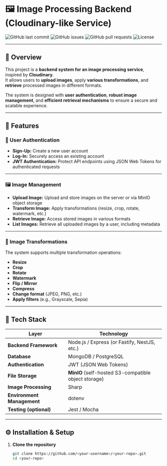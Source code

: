 # 🖼️ Image Processing Backend (Cloudinary-like Service)

![GitHub last commit](https://img.shields.io/github/last-commit/<your-username>/<your-repo>)
![GitHub issues](https://img.shields.io/github/issues/<your-username>/<your-repo>)
![GitHub pull requests](https://img.shields.io/github/issues-pr/<your-username>/<your-repo>)
![License](https://img.shields.io/badge/license-MIT-blue.svg)

---

## 📘 Overview

This project is a **backend system for an image processing service**, inspired by **Cloudinary**.  
It allows users to **upload images**, apply **various transformations**, and **retrieve** processed images in different formats.  

The system is designed with **user authentication**, **robust image management**, and **efficient retrieval mechanisms** to ensure a secure and scalable experience.

---

## 🚀 Features

### 🔐 User Authentication
- **Sign-Up:** Create a new user account  
- **Log-In:** Securely access an existing account  
- **JWT Authentication:** Protect API endpoints using JSON Web Tokens for authenticated requests  

---

### 🖼️ Image Management
- **Upload Image:** Upload and store images on the server or via MinIO object storage  
- **Transform Image:** Apply transformations (resize, crop, rotate, watermark, etc.)  
- **Retrieve Image:** Access stored images in various formats  
- **List Images:** Retrieve all uploaded images by a user, including metadata  

---

### 🎨 Image Transformations
The system supports multiple transformation operations:  
- **Resize**  
- **Crop**  
- **Rotate**  
- **Watermark**  
- **Flip / Mirror**  
- **Compress**  
- **Change format** (JPEG, PNG, etc.)  
- **Apply filters** (e.g., Grayscale, Sepia)

---

## 🧰 Tech Stack

| Layer | Technology |
|--------|-------------|
| **Backend Framework** | Node.js / Express (or Fastify, NestJS, etc.) |
| **Database** | MongoDB / PostgreSQL |
| **Authentication** | JWT (JSON Web Tokens) |
| **File Storage** | **MinIO** (self-hosted S3-compatible object storage) |
| **Image Processing** | Sharp |
| **Environment Management** | dotenv |
| **Testing (optional)** | Jest / Mocha |

---

## ⚙️ Installation & Setup

1. **Clone the repository**
   ```bash
   git clone https://github.com/<your-username>/<your-repo>.git
   cd <your-repo>
